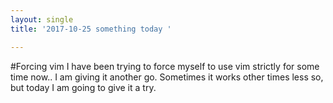 ```yaml
---
layout: single
title: '2017-10-25 something today '

---
```

#Forcing vim
I have been trying to force myself to use vim strictly for some time now..  I am giving it another go. 
Sometimes it works other times less so, but today I am going to give it a try.

